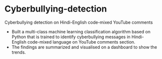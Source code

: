 # Cyberbullying-detection
Cyberbullying detection on Hindi-English code-mixed YouTube comments
* Built a multi-class machine learning classification algorithm based on Python that is trained to identify cyberbullying messages in Hindi-English code-mixed language on YouTube comments section.	
* The findings are summarized  and visualised on a dashboard to show the trends.	
